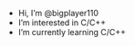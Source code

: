 -  Hi, I’m @bigplayer110
-  I’m interested in C/C++
-  I’m currently learning C/C++

<!---
bigplayer110/bigplayer110 is a ✨ special ✨ repository because its `README.md` (this file) appears on your GitHub profile.
You can click the Preview link to take a look at your changes.
--->
